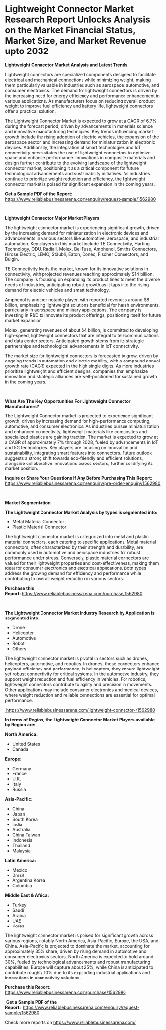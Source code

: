 <p><h1>Lightweight Connector Market Research Report Unlocks Analysis on the Market Financial Status, Market Size, and Market Revenue upto 2032</h1></p><p><strong>Lightweight Connector Market Analysis and Latest Trends</strong></p>
<p><p>Lightweight connectors are specialized components designed to facilitate electrical and mechanical connections while minimizing weight, making them particularly valuable in industries such as aerospace, automotive, and consumer electronics. The demand for lightweight connectors is driven by the increasing need for energy efficiency and performance enhancement in various applications. As manufacturers focus on reducing overall product weight to improve fuel efficiency and battery life, lightweight connectors offer a practical solution.</p><p>The Lightweight Connector Market is expected to grow at a CAGR of 6.7% during the forecast period, driven by advancements in materials science and innovative manufacturing techniques. Key trends influencing market growth include the rising adoption of electric vehicles, the expansion of the aerospace sector, and increasing demand for miniaturization in electronic devices. Additionally, the integration of smart technologies and IoT connectivity necessitates the use of lightweight connectors to optimize space and enhance performance. Innovations in composite materials and design further contribute to the evolving landscape of the lightweight connector market, positioning it as a critical component for future technological advancements and sustainability initiatives. As industries continue to prioritize weight reduction and efficiency, the lightweight connector market is poised for significant expansion in the coming years.</p></p>
<p><strong>Get a Sample PDF of the Report:&nbsp;</strong> <a href="https://www.reliablebusinessarena.com/enquiry/request-sample/1562980?utm_campaign=2532&utm_medium=2&utm_source=Github&utm_content=ia&utm_term=06042025&utm_id=lightweight-connector">https://www.reliablebusinessarena.com/enquiry/request-sample/1562980</a></p>
<p>&nbsp;</p>
<p><strong>Lightweight Connector Major Market Players</strong></p>
<p><p>The lightweight connector market is experiencing significant growth, driven by the increasing demand for miniaturization in electronic devices and advancements in various sectors like automotive, aerospace, and industrial automation. Key players in this market include TE Connectivity, Harting Technology, ODU, Radiall, Molex, Bel Fuse, Amphenol, Smiths Connectors, Hirose Electric, LEMO, Stäubli, Eaton, Conec, Fischer Connectors, and Bulgin.</p><p>TE Connectivity leads the market, known for its innovative solutions in connectivity, with projected revenues reaching approximately $14 billion. The company is focusing on expanding its product lines to meet the diverse needs of industries, anticipating robust growth as it taps into the rising demand for electric vehicles and smart technology.</p><p>Amphenol is another notable player, with reported revenues around $8 billion, emphasizing lightweight solutions beneficial for harsh environments, particularly in aerospace and military applications. The company is investing in R&D to innovate its product offerings, positioning itself for future market expansion.</p><p>Molex, generating revenues of about $4 billion, is committed to developing high-speed, lightweight connectors that are integral to telecommunications and data center sectors. Anticipated growth stems from its strategic partnerships and technological advancements in IoT connectivity.</p><p>The market size for lightweight connectors is forecasted to grow, driven by ongoing trends in automation and electric mobility, with a compound annual growth rate (CAGR) expected in the high single digits. As more industries prioritize lightweight and efficient designs, companies that emphasize innovation and strategic alliances are well-positioned for sustained growth in the coming years.</p></p>
<p>&nbsp;</p>
<p><strong>What Are The Key Opportunities For Lightweight Connector Manufacturers?</strong></p>
<p><p>The Lightweight Connector market is projected to experience significant growth, driven by increasing demand for high-performance computing, automotive, and consumer electronics. As industries pursue miniaturization and enhanced connectivity, lightweight materials like composites and specialized plastics are gaining traction. The market is expected to grow at a CAGR of approximately 7% through 2028, fueled by advancements in IoT and 5G technologies. Key players are focusing on innovation and sustainability, integrating smart features into connectors. Future outlook suggests a strong shift towards eco-friendly and efficient solutions, alongside collaborative innovations across sectors, further solidifying its market position.</p></p>
<p><strong>Inquire or Share Your Questions If Any Before Purchasing This Report:</strong> <a href="https://www.reliablebusinessarena.com/enquiry/pre-order-enquiry/1562980?utm_campaign=2532&utm_medium=2&utm_source=Github&utm_content=ia&utm_term=06042025&utm_id=lightweight-connector">https://www.reliablebusinessarena.com/enquiry/pre-order-enquiry/1562980</a></p>
<p>&nbsp;</p>
<p><strong>Market Segmentation</strong></p>
<p><strong>The Lightweight Connector Market Analysis by types is segmented into:</strong></p>
<p><ul><li>Metal Material Connector</li><li>Plastic Material Connector</li></ul></p>
<p><p>The lightweight connector market is categorized into metal and plastic material connectors, each catering to specific applications. Metal material connectors, often characterized by their strength and durability, are commonly used in automotive and aerospace industries for robust performance under stress. Conversely, plastic material connectors are valued for their lightweight properties and cost-effectiveness, making them ideal for consumer electronics and electrical applications. Both types address the growing demand for efficiency and performance while contributing to overall weight reduction in various sectors.</p></p>
<p><strong>Purchase this Report:&nbsp;</strong><a href="https://www.reliablebusinessarena.com/purchase/1562980?utm_campaign=2532&utm_medium=2&utm_source=Github&utm_content=ia&utm_term=06042025&utm_id=lightweight-connector">https://www.reliablebusinessarena.com/purchase/1562980</a></p>
<p>&nbsp;</p>
<p><strong>The Lightweight Connector Market Industry Research by Application is segmented into:</strong></p>
<p><ul><li>Drone</li><li>Helicopter</li><li>Automotive</li><li>Robot</li><li>Others</li></ul></p>
<p><p>The lightweight connector market is pivotal in sectors such as drones, helicopters, automotive, and robotics. In drones, these connectors enhance payload efficiency and performance; in helicopters, they ensure lightweight yet robust connectivity for critical systems. In the automotive industry, they support weight reduction and fuel efficiency in vehicles. For robotics, lightweight connectors contribute to agility and precision in movements. Other applications may include consumer electronics and medical devices, where weight reduction and reliable connections are essential for optimal performance.</p></p>
<p><a href="https://www.reliablebusinessarena.com/lightweight-connector-r1562980?utm_campaign=2532&utm_medium=2&utm_source=Github&utm_content=ia&utm_term=06042025&utm_id=lightweight-connector">&nbsp;https://www.reliablebusinessarena.com/lightweight-connector-r1562980</a></p>
<p><strong>In terms of Region, the Lightweight Connector Market Players available by Region are:</strong></p>
<p>
    <p> <strong> North America: </strong>
        <ul>
            <li>United States</li>
            <li>Canada</li>
        </ul>
        </p> 
    <p> <strong> Europe: </strong>
        <ul>
            <li>Germany</li>
            <li>France</li>
            <li>U.K.</li>
            <li>Italy</li>
            <li>Russia</li>
        </ul>
        </p> 
    <p> <strong> Asia-Pacific: </strong>
        <ul>
            <li>China</li>
            <li>Japan</li>
            <li>South Korea</li>
            <li>India</li>
            <li>Australia</li>
            <li>China Taiwan</li>
            <li>Indonesia</li>
            <li>Thailand</li>
            <li>Malaysia</li>
        </ul>
        </p> 
    <p> <strong> Latin America: </strong>
        <ul>
            <li>Mexico</li>
            <li>Brazil</li>
            <li>Argentina Korea</li>
            <li>Colombia</li>
        </ul>
        </p> 
    <p> <strong> Middle East & Africa: </strong>
        <ul>
            <li>Turkey</li>
            <li>Saudi</li>
            <li>Arabia</li>
            <li>UAE</li>
            <li>Korea</li>
        </ul>
    </p>
    </p>
<p><p>The lightweight connector market is poised for significant growth across various regions, notably North America, Asia-Pacific, Europe, the USA, and China. Asia-Pacific is projected to dominate the market, accounting for approximately 35% share, driven by rising demand in automotive and consumer electronics sectors. North America is expected to hold around 30%, fueled by technological advancements and robust manufacturing capabilities. Europe will capture about 25%, while China is anticipated to contribute roughly 10% due to its expanding industrial applications and innovations in connectivity solutions.</p></p>
<p><strong>Purchase this Report: </strong><a href="https://www.reliablebusinessarena.com/purchase/1562980?utm_campaign=2532&utm_medium=2&utm_source=Github&utm_content=ia&utm_term=06042025&utm_id=lightweight-connector">https://www.reliablebusinessarena.com/purchase/1562980</a></p>
<p>&nbsp;<strong>Get a Sample PDF of the Report:&nbsp;&nbsp;</strong><a href="https://www.reliablebusinessarena.com/enquiry/request-sample/1562980?utm_campaign=2532&utm_medium=2&utm_source=Github&utm_content=ia&utm_term=06042025&utm_id=lightweight-connector">https://www.reliablebusinessarena.com/enquiry/request-sample/1562980</a></p>
<p><strong></strong></p>
<p>Check more reports on <a href="https://www.reliablebusinessarena.com/?utm_campaign=2532&utm_medium=2&utm_source=Github&utm_content=ia&utm_term=06042025&utm_id=lightweight-connector">https://www.reliablebusinessarena.com/</a></p>